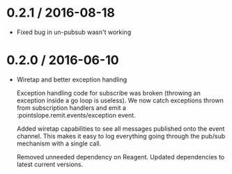 
0.2.1 / 2016-08-18
==================

  * Fixed bug in un-pubsub wasn't working

0.2.0 / 2016-06-10
==================

  * Wiretap and better exception handling
    
    Exception handling code for subscribe was
    broken (throwing an exception inside a go
    loop is useless). We now catch exceptions
    thrown from subscription handlers and emit
    a :pointslope.remit.events/exception event.

    Added wiretap capabilities to see all
    messages published onto the event channel.
    This makes it easy to log everything going
    through the pub/sub mechanism with a single
    call.

    Removed unneeded dependency on Reagent.
    Updated dependencies to latest current
    versions.
